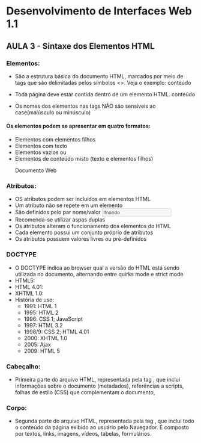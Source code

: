 # Desenvolvimento de Interfaces Web 1.1
## AULA 3 - Sintaxe dos Elementos HTML

### Elementos:
* São a estrutura básica do documento HTML, marcados por meio de tags que são delimitadas pelos símbolos <>. Veja o exemplo:
            <body> conteúdo </body>

* Toda página deve estar contida dentro de um elemento HTML.
            <html> conteúdo </html>

* Os nomes dos elementos nas tags NÃO são sensíveis ao case(maiúsculo ou minúsculo)
#### Os elementos podem se apresentar em quatro formatos:
* Elementos com elementos filhos
            <html> <head></head> <body></body> </html>
* Elementos com texto
            <title> PUC Minas Web Site </title>
* Elementos vazios
            <meta name="author" content="Luiz"> ou <br>
* Elementos de conteúdo misto (texto e elementos filhos)
            <p> Documento <span lang="en">Web</span> </p>

### Atributos:
* OS atributos podem ser incluídos em elementos HTML
* Um atributo não se repete em um elemento
* São definidos pelo par nome/valor
            <input disabled name="Nome_Usuario" value="lfnando">
* Recomenda-se utilizar aspas duplas
* Os atributos alteram o funcionamento dos elementos do HTML
* Cada elemento possui um conjunto próprio de atributos
* Os atributos possuem valores livres ou pré-definidos

### DOCTYPE
* O DOCTYPE indica ao browser qual a versão do HTML está sendo utilizada no documento, alternando entre quirks mode e strict mode
* HTML5: <!DOCTYPE html>
* HTML 4.01: <!DOCTYPE HTML PUBLIC "-//W3C//DTD HTML 4.01 Transitional//EN" "http://www.w3.org/TR/html4/loose.dtd">
* XHTML 1.0: <!DOCTYPE html PUBLIC "-//W3C//DTD XHTML 1.0 Transitional//EN" "http://www.w3.org/TR/xhtml1/DTD/xhtml1-transitional.dtd">
* História de uso:
    * 1991: HTML 1
    * 1995: HTML 2
    * 1996: CSS 1; JavaScript
    * 1997: HTML 3.2
    * 1998/9: CSS 2; HTML 4.01
    * 2000: XHTML 1.0
    * 2005: Ajax
    * 2009: HTML 5

### Cabeçalho:
* Primeira parte do arquivo HTML, representada pela tag <head>, que inclui informações sobre o documento (metadados), referências a scripts, folhas de estilo (CSS) que complementam o documento,

### Corpo:
* Segunda parte do arquivo HTML, representada pela tag <body>, que inclui todo o conteúdo da página exibido ao usuário pelo Navegador. É composto por textos, links, imagens, vídeos, tabelas, formulários.